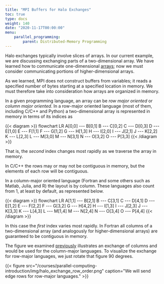 ```yaml
---
title: "MPI Buffers for Halo Exchanges"
toc: true
type: docs
weight: 140
date: "2020-11-17T00:00:00"
menu:
    parallel_programming:
        parent: Distributed-Memory Programming
---
```


Halo exchanges typically involve slices of arrays. In our current example, we are discussing exchanging parts of a two-dimensional array. We have learned how to communicate one-dimensional [arrays](/courses/parallel-computing-introduction/distributed_mpi_array_buffers); now we must consider communicating portions of higher-dimensional arrays.

As we learned, MPI does not construct buffers from variables; it reads a specified number of bytes starting at a specified location in memory.  We must therefore take into consideration how arrays are organized in memory.

In a given programming language, an array can be _row major oriented_ or _column major oriented_.  In a row-major oriented language (most of them, including C/C++ and Python) a two-dimensional array is represented in memory in terms of its indices as

{{< diagram >}}
flowchart LR
   A[0,0] --- B[0,1]
   B --- C[0,2]
   C --- D[0,3]
   D --- E[1,0]
   E --- F[1,1]
   F --- G[1,2]
   G --- H[1,3]
   H --- I[2,0]
   I --- J[2,1]
   J --- K[2,2]
   K --- L[2,3]
   L --- M[3,0]
   M --- N[3,1]
   N --- O[3,2]
   O --- P[3,3]
{{< /diagram >}}

That is, the _second_ index changes most rapidly as we traverse the array in memory.  

In C/C++ the rows may or may not be contiguous in memory, but the elements of each row will be contiguous.

In a column-major oriented language (Fortran and some others such as Matlab, Julia, and R) the layout is by column. These languages also count from 1, at least by default, as represented below.

{{< diagram >}}
flowchart LR
   A[1,1] --- B[2,1]
   B --- C[3,1]
   C --- D[4,1]
   D --- E[1,2]
   E --- F[2,2]
   F --- G[3,2]
   G --- H[4,2]
   H --- I[1,3]
   I --- J[2,3]
   J --- K[3,3]
   K --- L[4,3]
   L --- M[1,4]
   M --- N[2,4]
   N --- O[3,4]
   O --- P[4,4]
{{< /diagram >}}

In this case the _first_ index varies most rapidly.  In Fortran all columns of a two-dimensional array (and analogously for higher-dimensional arrays) are guaranteed to be contiguous in memory.

The figure we examined [previously](/courses/parallel-computing-introduction/distributed_mpi_halo_exchange) illustrates an exchange of columns and would be used for the column-major languages. To visualize the exchange for row-major languages, we just rotate that figure 90 degrees.

{{< figure src="/courses/parallel-computing-introduction/img/halo_exchange_row_order.png" caption="We will send edge rows for row-major languages." >}}

